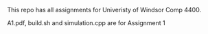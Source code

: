 This repo has all assignments for Univeristy of Windsor Comp 4400.

A1.pdf, build.sh and simulation.cpp are for Assignment 1

